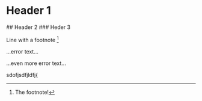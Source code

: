 # Header 1
## Header 2
### Heder 3

Line with a footnote [^1]
[^1]: The footnote!


...error text...

...even more error text...


sdofjsdfjldfj{
